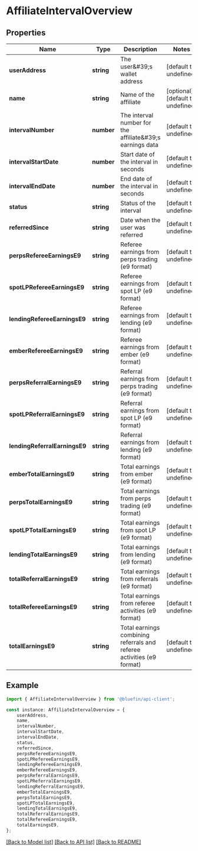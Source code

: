 # AffiliateIntervalOverview


## Properties

Name | Type | Description | Notes
------------ | ------------- | ------------- | -------------
**userAddress** | **string** | The user\&#39;s wallet address | [default to undefined]
**name** | **string** | Name of the affiliate | [optional] [default to undefined]
**intervalNumber** | **number** | The interval number for the affiliate\&#39;s earnings data | [default to undefined]
**intervalStartDate** | **number** | Start date of the interval in seconds | [default to undefined]
**intervalEndDate** | **number** | End date of the interval in seconds | [default to undefined]
**status** | **string** | Status of the interval | [default to undefined]
**referredSince** | **string** | Date when the user was referred | [default to undefined]
**perpsRefereeEarningsE9** | **string** | Referee earnings from perps trading (e9 format) | [default to undefined]
**spotLPRefereeEarningsE9** | **string** | Referee earnings from spot LP (e9 format) | [default to undefined]
**lendingRefereeEarningsE9** | **string** | Referee earnings from lending (e9 format) | [default to undefined]
**emberRefereeEarningsE9** | **string** | Referee earnings from ember (e9 format) | [default to undefined]
**perpsReferralEarningsE9** | **string** | Referral earnings from perps trading (e9 format) | [default to undefined]
**spotLPReferralEarningsE9** | **string** | Referral earnings from spot LP (e9 format) | [default to undefined]
**lendingReferralEarningsE9** | **string** | Referral earnings from lending (e9 format) | [default to undefined]
**emberTotalEarningsE9** | **string** | Total earnings from ember (e9 format) | [default to undefined]
**perpsTotalEarningsE9** | **string** | Total earnings from perps trading (e9 format) | [default to undefined]
**spotLPTotalEarningsE9** | **string** | Total earnings from spot LP (e9 format) | [default to undefined]
**lendingTotalEarningsE9** | **string** | Total earnings from lending (e9 format) | [default to undefined]
**totalReferralEarningsE9** | **string** | Total earnings from referrals (e9 format) | [default to undefined]
**totalRefereeEarningsE9** | **string** | Total earnings from referee activities (e9 format) | [default to undefined]
**totalEarningsE9** | **string** | Total earnings combining referrals and referee activities (e9 format) | [default to undefined]

## Example

```typescript
import { AffiliateIntervalOverview } from '@bluefin/api-client';

const instance: AffiliateIntervalOverview = {
    userAddress,
    name,
    intervalNumber,
    intervalStartDate,
    intervalEndDate,
    status,
    referredSince,
    perpsRefereeEarningsE9,
    spotLPRefereeEarningsE9,
    lendingRefereeEarningsE9,
    emberRefereeEarningsE9,
    perpsReferralEarningsE9,
    spotLPReferralEarningsE9,
    lendingReferralEarningsE9,
    emberTotalEarningsE9,
    perpsTotalEarningsE9,
    spotLPTotalEarningsE9,
    lendingTotalEarningsE9,
    totalReferralEarningsE9,
    totalRefereeEarningsE9,
    totalEarningsE9,
};
```

[[Back to Model list]](../README.md#documentation-for-models) [[Back to API list]](../README.md#documentation-for-api-endpoints) [[Back to README]](../README.md)
